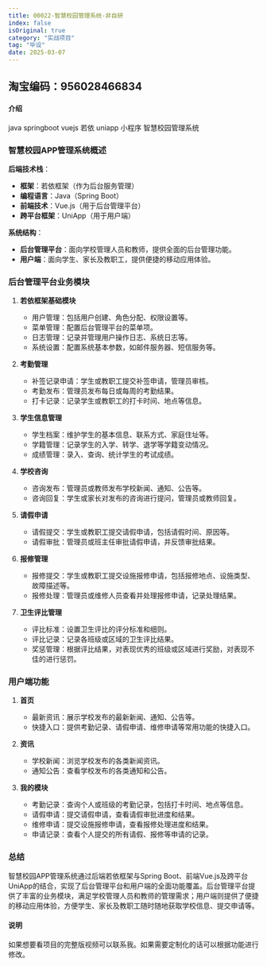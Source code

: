 ```yaml
---
title: 00022-智慧校园管理系统-非自研
index: false
isOriginal: true
category: "实战项目"
tag: "毕设"
date: 2025-03-07
---
```


## 淘宝编码：956028466834

#### 介绍
java springboot vuejs 若依 uniapp 小程序 智慧校园管理系统
### 智慧校园APP管理系统概述

**后端技术栈**：
- **框架**：若依框架（作为后台服务管理）
- **编程语言**：Java（Spring Boot）
- **前端技术**：Vue.js（用于后台管理平台）
- **跨平台框架**：UniApp（用于用户端）

**系统结构**：
- **后台管理平台**：面向学校管理人员和教师，提供全面的后台管理功能。
- **用户端**：面向学生、家长及教职工，提供便捷的移动应用体验。

### 后台管理平台业务模块

1. **若依框架基础模块**
    - 用户管理：包括用户创建、角色分配、权限设置等。
    - 菜单管理：配置后台管理平台的菜单项。
    - 日志管理：记录并管理用户操作日志、系统日志等。
    - 系统设置：配置系统基本参数，如邮件服务器、短信服务等。

2. **考勤管理**
    - 补签记录申请：学生或教职工提交补签申请，管理员审核。
    - 考勤发布：管理员发布每日或每周的考勤结果。
    - 打卡记录：记录学生或教职工的打卡时间、地点等信息。

3. **学生信息管理**
    - 学生档案：维护学生的基本信息、联系方式、家庭住址等。
    - 学籍管理：记录学生的入学、转学、退学等学籍变动情况。
    - 成绩管理：录入、查询、统计学生的考试成绩。

4. **学校咨询**
    - 咨询发布：管理员或教师发布学校新闻、通知、公告等。
    - 咨询回复：学生或家长对发布的咨询进行提问，管理员或教师回复。

5. **请假申请**
    - 请假提交：学生或教职工提交请假申请，包括请假时间、原因等。
    - 请假审批：管理员或班主任审批请假申请，并反馈审批结果。

6. **报修管理**
    - 报修提交：学生或教职工提交设施报修申请，包括报修地点、设施类型、故障描述等。
    - 报修处理：管理员或维修人员查看并处理报修申请，记录处理结果。

7. **卫生评比管理**
    - 评比标准：设置卫生评比的评分标准和细则。
    - 评比记录：记录各班级或区域的卫生评比结果。
    - 奖惩管理：根据评比结果，对表现优秀的班级或区域进行奖励，对表现不佳的进行惩罚。

### 用户端功能

1. **首页**
    - 最新资讯：展示学校发布的最新新闻、通知、公告等。
    - 快捷入口：提供考勤记录、请假申请、维修申请等常用功能的快捷入口。

2. **资讯**
    - 学校新闻：浏览学校发布的各类新闻资讯。
    - 通知公告：查看学校发布的各类通知和公告。

3. **我的模块**
    - 考勤记录：查询个人或班级的考勤记录，包括打卡时间、地点等信息。
    - 请假申请：提交请假申请，查看请假审批进度和结果。
    - 维修申请：提交设施报修申请，查看报修处理进度和结果。
    - 申请记录：查看个人提交的所有请假、报修等申请的记录。

### 总结

智慧校园APP管理系统通过后端若依框架与Spring Boot、前端Vue.js及跨平台UniApp的结合，实现了后台管理平台和用户端的全面功能覆盖。后台管理平台提供了丰富的业务模块，满足学校管理人员和教师的管理需求；用户端则提供了便捷的移动应用体验，方便学生、家长及教职工随时随地获取学校信息、提交申请等。


#### 说明
如果想要看项目的完整版视频可以联系我。如果需要定制化的话可以根据功能进行修改。

